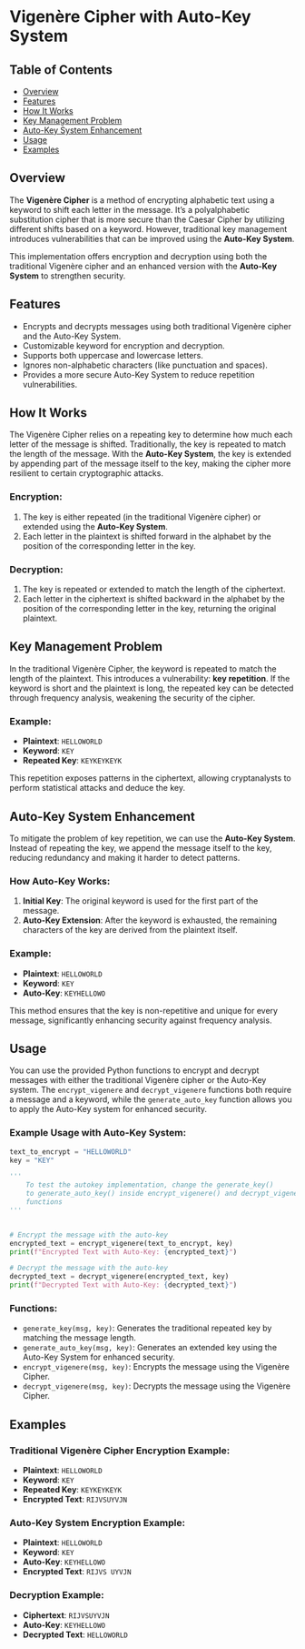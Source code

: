 # Vigenère Cipher with Auto-Key System

## Table of Contents
- [Overview](#overview)
- [Features](#features)
- [How It Works](#how-it-works)
- [Key Management Problem](#key-management-problem)
- [Auto-Key System Enhancement](#auto-key-system-enhancement)
- [Usage](#usage)
- [Examples](#examples)

## Overview
The **Vigenère Cipher** is a method of encrypting alphabetic text using a keyword to shift each letter in the message. It’s a polyalphabetic substitution cipher that is more secure than the Caesar Cipher by utilizing different shifts based on a keyword. However, traditional key management introduces vulnerabilities that can be improved using the **Auto-Key System**.

This implementation offers encryption and decryption using both the traditional Vigenère cipher and an enhanced version with the **Auto-Key System** to strengthen security.

## Features
- Encrypts and decrypts messages using both traditional Vigenère cipher and the Auto-Key System.
- Customizable keyword for encryption and decryption.
- Supports both uppercase and lowercase letters.
- Ignores non-alphabetic characters (like punctuation and spaces).
- Provides a more secure Auto-Key System to reduce repetition vulnerabilities.

## How It Works
The Vigenère Cipher relies on a repeating key to determine how much each letter of the message is shifted. Traditionally, the key is repeated to match the length of the message. With the **Auto-Key System**, the key is extended by appending part of the message itself to the key, making the cipher more resilient to certain cryptographic attacks.

### Encryption:
1. The key is either repeated (in the traditional Vigenère cipher) or extended using the **Auto-Key System**.
2. Each letter in the plaintext is shifted forward in the alphabet by the position of the corresponding letter in the key.

### Decryption:
1. The key is repeated or extended to match the length of the ciphertext.
2. Each letter in the ciphertext is shifted backward in the alphabet by the position of the corresponding letter in the key, returning the original plaintext.

## Key Management Problem
In the traditional Vigenère Cipher, the keyword is repeated to match the length of the plaintext. This introduces a vulnerability: **key repetition**. If the keyword is short and the plaintext is long, the repeated key can be detected through frequency analysis, weakening the security of the cipher.

### Example:
- **Plaintext**: `HELLOWORLD`
- **Keyword**: `KEY`
- **Repeated Key**: `KEYKEYKEYK`

This repetition exposes patterns in the ciphertext, allowing cryptanalysts to perform statistical attacks and deduce the key.

## Auto-Key System Enhancement
To mitigate the problem of key repetition, we can use the **Auto-Key System**. Instead of repeating the key, we append the message itself to the key, reducing redundancy and making it harder to detect patterns.

### How Auto-Key Works:
1. **Initial Key**: The original keyword is used for the first part of the message.
2. **Auto-Key Extension**: After the keyword is exhausted, the remaining characters of the key are derived from the plaintext itself.

### Example:
- **Plaintext**: `HELLOWORLD`
- **Keyword**: `KEY`
- **Auto-Key**: `KEYHELLOWO`

This method ensures that the key is non-repetitive and unique for every message, significantly enhancing security against frequency analysis.

## Usage
You can use the provided Python functions to encrypt and decrypt messages with either the traditional Vigenère cipher or the Auto-Key system. The `encrypt_vigenere` and `decrypt_vigenere` functions both require a message and a keyword, while the `generate_auto_key` function allows you to apply the Auto-Key system for enhanced security.

### Example Usage with Auto-Key System:
```python
text_to_encrypt = "HELLOWORLD"
key = "KEY"

'''
    To test the autokey implementation, change the generate_key() 
    to generate_auto_key() inside encrypt_vigenere() and decrypt_vigenere() 
    functions
'''


# Encrypt the message with the auto-key
encrypted_text = encrypt_vigenere(text_to_encrypt, key)
print(f"Encrypted Text with Auto-Key: {encrypted_text}")

# Decrypt the message with the auto-key
decrypted_text = decrypt_vigenere(encrypted_text, key)
print(f"Decrypted Text with Auto-Key: {decrypted_text}")
```

### Functions:
- `generate_key(msg, key)`: Generates the traditional repeated key by matching the message length.
- `generate_auto_key(msg, key)`: Generates an extended key using the Auto-Key System for enhanced security.
- `encrypt_vigenere(msg, key)`: Encrypts the message using the Vigenère Cipher.
- `decrypt_vigenere(msg, key)`: Decrypts the message using the Vigenère Cipher.

## Examples

### Traditional Vigenère Cipher Encryption Example:
- **Plaintext**: `HELLOWORLD`
- **Keyword**: `KEY`
- **Repeated Key**: `KEYKEYKEYK`
- **Encrypted Text**: `RIJVSUYVJN`

### Auto-Key System Encryption Example:
- **Plaintext**: `HELLOWORLD`
- **Keyword**: `KEY`
- **Auto-Key**: `KEYHELLOWO`
- **Encrypted Text**: `RIJVS UYVJN`

### Decryption Example:
- **Ciphertext**: `RIJVSUYVJN`
- **Auto-Key**: `KEYHELLOWO`
- **Decrypted Text**: `HELLOWORLD`
